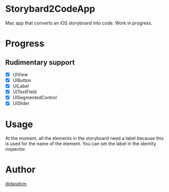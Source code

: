 # Storybard2CodeApp
Mac app that converts an iOS storyboard into code. Work in progress.

# Progress
## Rudimentary support
- [x] UIView
- [x] UIButton
- [x] UILabel
- [x] UITextField
- [x] UISegmentedControl
- [x] UISlider

# Usage
At the moment, all the elements in the storyboard need a label because this is used for the name of the element. You can set the label in the identity inspector.


# Author
[@dasdom](https://twitter.com/dasdom)
